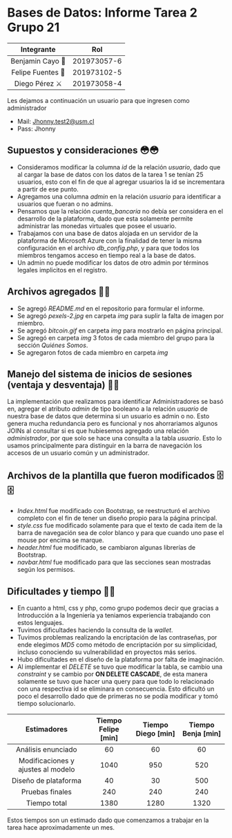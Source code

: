 # Bases de Datos: Informe Tarea 2 Grupo 21

| Integrante | Rol |
| :------: | :---: |
| Benjamin Cayo 🦦 | 201973057-6 |
| Felipe Fuentes 🦖 | 201973102-5 |
| Diego Pérez ⚔ | 201973058-4 |

Les dejamos a continuación un usuario para que ingresen como administrador

- Mail: Jhonny.test2@usm.cl
- Pass: Jhonny

## Supuestos y consideraciones 😳😳

- Consideramos modificar la columna *id* de la relación *usuario*, dado que al cargar la base de datos con los datos de la tarea 1 se tenían 25 usuarios, esto con el fin de que al agregar usuarios la id se incrementara a partir de ese punto.
- Agregamos una columna *admin* en la relación *usuario* para identificar a usuarios que fueran o no admins.
- Pensamos que la relación *cuenta_bancaria* no debía ser considera en el desarrollo de la plataforma, dado que esta solamente permite administrar las monedas virtuales que posee el usuario.
- Trabajamos con una base de datos alojada en un servidor de la plataforma de Microsoft Azure con la finalidad de tener la misma configuración en el archivo *db_config.php*, y para que todos los miembros tengamos acceso en tiempo real a la base de datos.
- Un admin no puede modificar los datos de otro admin por términos legales implicitos en el registro.

## Archivos agregados 📁📁

- Se agregó *README.md* en el repositorio para formular el informe.
- Se agregó *pexels-2.jpg* en carpeta *img* para suplir la falta de imagen por miembro.
- Se agregó *bitcoin.gif* en carpeta *img* para mostrarlo en página principal.
- Se agregó en carpeta *img* 3 fotos de cada miembro del grupo para la sección *Quiénes Somos*.
- Se agregaron fotos de cada miembro en carpeta *img*

## Manejo del sistema de inicios de sesiones (ventaja y desventaja) 🧑‍💻

La implementación que realizamos para identificar Administradores se basó en, agregar el atributo *admin* de tipo booleano a la relación *usuario* de nuestra base de datos que determina si un usuario es admin o no. Esto genera mucha redundancia pero es funcional y nos ahorrariamos algunos JOINs al consultar si es que hubiesemos agregado una relación *administrador*, por que solo se hace una consulta a la tabla *usuario*. Esto lo usamos principalmente para distinguir en la barra de navegación los accesos de un usuario común y un administrador.

## Archivos de la plantilla que fueron modificados 🗄️🗄️

- *Index.html* fue modificado con Bootstrap, se reestructuró el archivo completo con el fin de tener un diseño propio para la página principal.
- *style.css* fue modificado solamente para que el texto de cada item de la barra de navegación sea de color blanco y para que cuando uno pase el mouse por encima se marque.
- *header.html* fue modificado, se cambiaron algunas librerías de Bootstrap.
- *navbar.html* fue modificado para que las secciones sean mostradas según los permisos.

## Dificultades y tiempo 🥵🥵

- En cuanto a html, css y php, como grupo podemos decir que gracias a Introducción a la Ingeniería ya teniamos experiencia trabajando con estos lenguajes.
- Tuvimos dificultades haciendo la consulta de la *wallet*.
- Tuvimos problemas realizando la encriptación de las contraseñas, por ende elegimos *MD5* como método de encriptación por su simplicidad, incluso conociendo su vulnerabilidad en proyectos más serios.
- Hubo dificultades en el diseño de la plataforma por falta de imaginación.
- Al implementar el *DELETE* se tuvo que modificar la tabla, se cambio una *constraint* y se cambio por **ON DELETE CASCADE**, de esta manera solamente se tuvo que hacer una query para que todo lo relacionado con una respectiva id se eliminara en consecuencia. Esto dificultó un poco el desarrollo dado que de primeras no se podía modificar y tomó tiempo solucionarlo.

| Estimadores | Tiempo Felipe [min] | Tiempo Diego [min] | Tiempo Benja [min] |
| :---------: | :-----------------: | :----------------: | :----------------: |
| Análisis enunciado                 | 60   | 60   | 60   | 
| Modificaciones y ajustes al modelo | 1040 | 950  | 520  |
| Diseño de plataforma               | 40   | 30   | 500  |
| Pruebas finales                    | 240  | 240  | 240  |
| Tiempo total                       | 1380 | 1280 | 1320 |

Estos tiempos son un estimado dado que comenzamos a trabajar en la tarea hace aproximadamente un mes.
